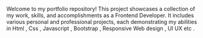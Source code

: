 Welcome to my portfolio repository! This project showcases a collection of my work, skills, and accomplishments as a Frontend Developer. It includes various personal and professional projects, each demonstrating my abilities in Html , Css , Javascript , Bootstrap , Responsive Web design , UI UX etc .
